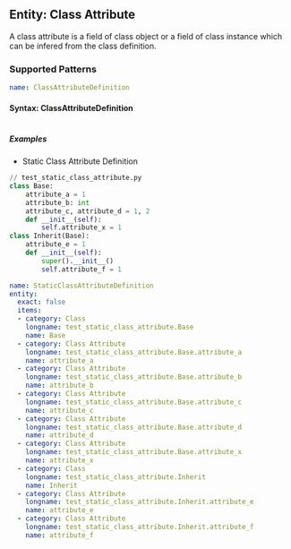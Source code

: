 ## Entity: Class Attribute
A class attribute is a field of class object or a field of class instance which can be infered from the class definition.
### Supported Patterns
```yaml
name: ClassAttributeDefinition
```
#### Syntax: ClassAttributeDefinition

```text
```

##### Examples
- Static Class Attribute Definition
```python
// test_static_class_attribute.py
class Base:
    attribute_a = 1
    attribute_b: int
    attribute_c, attribute_d = 1, 2 
    def __init__(self):
        self.attribute_x = 1
class Inherit(Base):
    attribute_e = 1
    def __init__(self):
        super().__init__()        
        self.attribute_f = 1

```

```yaml
name: StaticClassAttributeDefinition
entity:
  exact: false
  items:
  - category: Class
    longname: test_static_class_attribute.Base
    name: Base
  - category: Class Attribute
    longname: test_static_class_attribute.Base.attribute_a
    name: attribute_a
  - category: Class Attribute
    longname: test_static_class_attribute.Base.attribute_b
    name: attribute_b
  - category: Class Attribute
    longname: test_static_class_attribute.Base.attribute_c
    name: attribute_c
  - category: Class Attribute
    longname: test_static_class_attribute.Base.attribute_d
    name: attribute_d
  - category: Class Attribute
    longname: test_static_class_attribute.Base.attribute_x
    name: attribute_x
  - category: Class
    longname: test_static_class_attribute.Inherit
    name: Inherit
  - category: Class Attribute
    longname: test_static_class_attribute.Inherit.attribute_e
    name: attribute_e
  - category: Class Attribute
    longname: test_static_class_attribute.Inherit.attribute_f
    name: attribute_f
```
